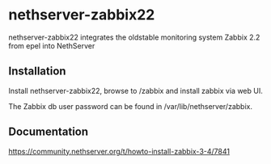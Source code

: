 # nethserver-zabbix22

nethserver-zabbix22 integrates the oldstable monitoring system Zabbix 2.2 from epel into NethServer

## Installation

Install nethserver-zabbix22, browse to /zabbix and install zabbix via web UI.

The Zabbix db user password can be found in /var/lib/nethserver/zabbix.

## Documentation

https://community.nethserver.org/t/howto-install-zabbix-3-4/7841
